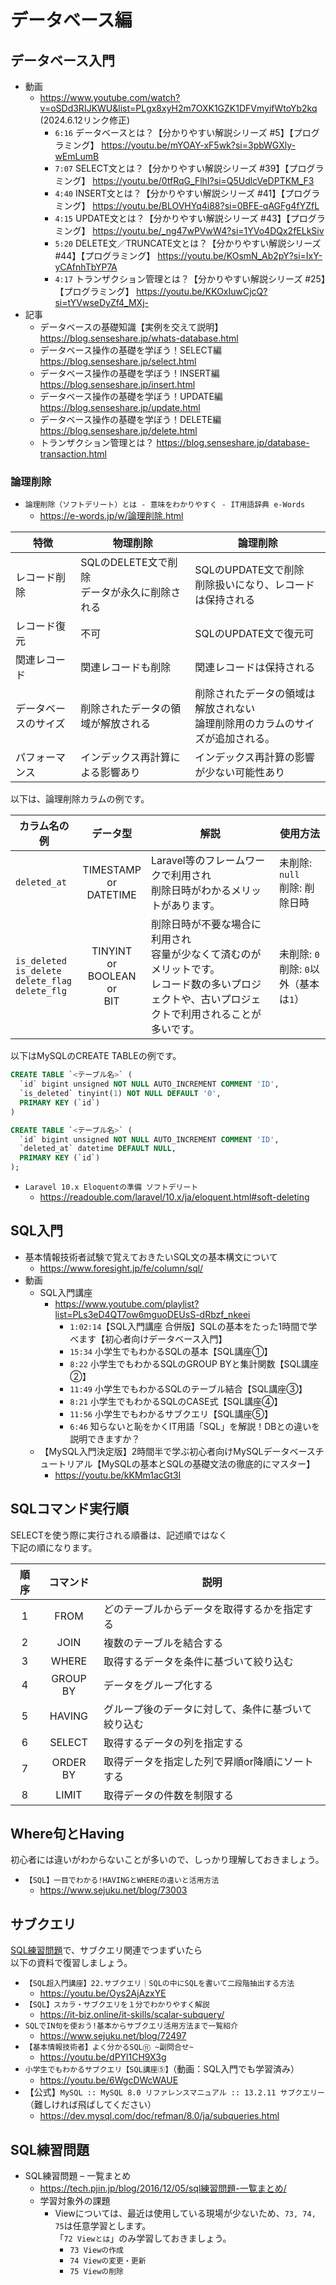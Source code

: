 # データベース編

## データベース入門

- 動画
  - <https://www.youtube.com/watch?v=oSDd3RIJKWU&list=PLgx8xyH2m7OXK1GZK1DFVmyifWtoYb2kq> (2024.6.12リンク修正)
    - `6:16` データベースとは？【分かりやすい解説シリーズ #5】【プログラミング】 <https://youtu.be/mYOAY-xF5wk?si=3pbWGXly-wEmLumB>
    - `7:07` SELECT文とは？【分かりやすい解説シリーズ #39】【プログラミング】 <https://youtu.be/0tfRqG_FlhI?si=Q5UdlcVeDPTKM_F3>
    - `4:40` INSERT文とは？【分かりやすい解説シリーズ #41】【プログラミング】 <https://youtu.be/BLOVHYq4i88?si=0BFE-qAGFg4fYZfL>
    - `4:15` UPDATE文とは？【分かりやすい解説シリーズ #43】【プログラミング】 <https://youtu.be/_ng47wPVwW4?si=1YVo4DQx2fELkSiv>
    - `5:20` DELETE文／TRUNCATE文とは？【分かりやすい解説シリーズ #44】【プログラミング】 <https://youtu.be/KOsmN_Ab2pY?si=IxY-yCAfnhTbYP7A>
    - `4:17` トランザクション管理とは？【分かりやすい解説シリーズ #25】【プログラミング】 <https://youtu.be/KKOxIuwCjcQ?si=tYVwseDyZf4_MXj->
- 記事
  - データベースの基礎知識【実例を交えて説明】 <https://blog.senseshare.jp/whats-database.html>
  - データベース操作の基礎を学ぼう！SELECT編 <https://blog.senseshare.jp/select.html>
  - データベース操作の基礎を学ぼう！INSERT編 <https://blog.senseshare.jp/insert.html>
  - データベース操作の基礎を学ぼう！UPDATE編 <https://blog.senseshare.jp/update.html>
  - データベース操作の基礎を学ぼう！DELETE編 <https://blog.senseshare.jp/delete.html>
  - トランザクション管理とは？ <https://blog.senseshare.jp/database-transaction.html>

### 論理削除

- `論理削除（ソフトデリート）とは - 意味をわかりやすく - IT用語辞典 e-Words`
  - <https://e-words.jp/w/論理削除.html>

| 特徴 | 物理削除 | 論理削除 |
| --- | --- | --- |
| レコード削除 | SQLのDELETE文で削除<br>データが永久に削除される | SQLのUPDATE文で削除<br>削除扱いになり、レコードは保持される |
| レコード復元 | 不可 | SQLのUPDATE文で復元可 |
| 関連レコード | 関連レコードも削除 | 関連レコードは保持される |
| データベースのサイズ | 削除されたデータの領域が解放される | 削除されたデータの領域は解放されない<br>論理削除用のカラムのサイズが追加される。 |
| パフォーマンス | インデックス再計算による影響あり | インデックス再計算の影響が少ない可能性あり|

以下は、論理削除カラムの例です。

| カラム名の例 | データ型 | 解説 | 使用方法 |
| --- | :---: | --- | --- |
| `deleted_at` | TIMESTAMP<br>or<br>DATETIME | Laravel等のフレームワークで利用され<br>削除日時がわかるメリットがあります。 | 未削除: `null`<br>削除: 削除日時 |
| `is_deleted`<br>`is_delete`<br>`delete_flag`<br>`delete_flg` | TINYINT<br>or<br>BOOLEAN<br>or<br>BIT | 削除日時が不要な場合に利用され<br>容量が少なくて済むのがメリットです。<br>レコード数の多いプロジェクトや、古いプロジェクトで利用されることが多いです。 | 未削除: `0`<br>削除: `0`以外（基本は`1`） |

以下はMySQLのCREATE TABLEの例です。  

```sql
CREATE TABLE `<テーブル名>` (
  `id` bigint unsigned NOT NULL AUTO_INCREMENT COMMENT 'ID',
  `is_deleted` tinyint(1) NOT NULL DEFAULT '0',
  PRIMARY KEY (`id`)
)
```

```sql
CREATE TABLE `<テーブル名>` (
  `id` bigint unsigned NOT NULL AUTO_INCREMENT COMMENT 'ID',
  `deleted_at` datetime DEFAULT NULL,
  PRIMARY KEY (`id`)
);
```

- `Laravel 10.x Eloquentの準備 ソフトデリート`
  - <https://readouble.com/laravel/10.x/ja/eloquent.html#soft-deleting>

## SQL入門

- 基本情報技術者試験で覚えておきたいSQL文の基本構文について
  - <https://www.foresight.jp/fe/column/sql/>
- 動画
  - SQL入門講座
    - <https://www.youtube.com/playlist?list=PLs3eD4QT7ow6mguoDEUsS-dRbzf_nkeei>
      - `1:02:14`【SQL入門講座 合併版】SQLの基本をたった1時間で学べます【初心者向けデータベース入門】
      - `15:34` 小学生でもわかるSQLの基本【SQL講座①】
      - `8:22` 小学生でもわかるSQLのGROUP BYと集計関数【SQL講座②】
      - `11:49` 小学生でもわかるSQLのテーブル結合【SQL講座③】
      - `8:21` 小学生でもわかるSQLのCASE式【SQL講座④】
      - `11:56` 小学生でもわかるサブクエリ【SQL講座⑤】
      - `6:46` 知らないと恥をかくIT用語「SQL」を解説！DBとの違いを説明できますか？
  - 【MySQL入門決定版】2時間半で学ぶ初心者向けMySQLデータベースチュートリアル【MySQLの基本とSQLの基礎文法の徹底的にマスター】
    - <https://youtu.be/kKMm1acGt3I>

## SQLコマンド実行順

SELECTを使う際に実行される順番は、記述順ではなく  
下記の順になります。

| 順序 | コマンド | 説明 |
| :---: | :---: | --- |
| 1 | FROM | どのテーブルからデータを取得するかを指定する |
| 2 | JOIN | 複数のテーブルを結合する |
| 3 | WHERE | 取得するデータを条件に基づいて絞り込む |
| 4 | GROUP BY | データをグループ化する |
| 5 | HAVING | グループ後のデータに対して、条件に基づいて絞り込む |
| 6 | SELECT | 取得するデータの列を指定する |
| 7 | ORDER BY | 取得データを指定した列で昇順or降順にソートする |
| 8 | LIMIT | 取得データの件数を制限する |

## Where句とHaving

初心者には違いがわからないことが多いので、しっかり理解しておきましょう。

- `【SQL】一目でわかる!HAVINGとWHEREの違いと活用方法`
  - <https://www.sejuku.net/blog/73003>

## サブクエリ

[SQL練習問題](#sql練習問題)で、サブクエリ関連でつまずいたら  
以下の資料で復習しましょう。

- `【SQL超入門講座】22.サブクエリ｜SQLの中にSQLを書いて二段階抽出する方法`
  - <https://youtu.be/Oys2AjAzxYE>
- `【SQL】スカラ・サブクエリを１分でわかりやすく解説`
  - <https://it-biz.online/it-skills/scalar-subquery/>
- `SQLでIN句を使おう!基本からサブクエリ活用方法まで一覧紹介`
  - <https://www.sejuku.net/blog/72497>
- `【基本情報技術者】よく分かるSQL⑪ ~副問合せ~`
  - <https://youtu.be/dPYl1CH9X3g>
- `小学生でもわかるサブクエリ【SQL講座⑤】`（動画：SQL入門でも学習済み）
  - <https://youtu.be/6WgcDWcWAUE>
- 【公式】`MySQL :: MySQL 8.0 リファレンスマニュアル :: 13.2.11 サブクエリー` （難しければ飛ばしてください）
  - <https://dev.mysql.com/doc/refman/8.0/ja/subqueries.html>

## SQL練習問題

- SQL練習問題 – 一覧まとめ
  - <https://tech.pjin.jp/blog/2016/12/05/sql練習問題-一覧まとめ/>
  - 学習対象外の課題
    - Viewについては、最近は使用している現場が少ないため、`73, 74, 75`は任意学習とします。  
      「`72 Viewとは`」のみ学習しておきましょう。
      - `73 Viewの作成`
      - `74 Viewの変更・更新`
      - `75 Viewの削除`
